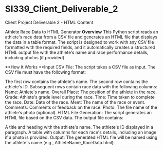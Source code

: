 # SI339_Client_Deliverable_2
Client Project Deliverable 2 - HTML Content


Athlete Race Data to HTML Generator
**Overview**
This Python script reads an athlete's race data from a CSV file and generates an HTML file that displays the data in a table format. The script is designed to work with any CSV file formatted with the required fields, and it automatically creates a structured HTML output file with the athlete's name and race performance details, including photos (if provided).

**How It Works
**Input CSV File: The script takes a CSV file as input. The CSV file must have the following format:

The first row contains the athlete's name.
The second row contains the athlete's ID.
Subsequent rows contain race data with the following columns:
Name: Athlete's name.
Overall Place: The position of the athlete in the race.
Grade: Athlete's grade level during the race.
Time: Time taken to complete the race.
Date: Date of the race.
Meet: The name of the race or event.
Comments: Comments or feedback on the race.
Photo: The file name of the athlete's photo (optional).
HTML File Generation: The script generates an HTML file based on the CSV data. The output file contains:

A title and heading with the athlete's name.
The athlete's ID displayed in a paragraph.
A table with columns for each race's details, including an image if a photo is provided.
Output: The generated HTML file will be named using the athlete's name (e.g., AthleteName_RaceData.html).

